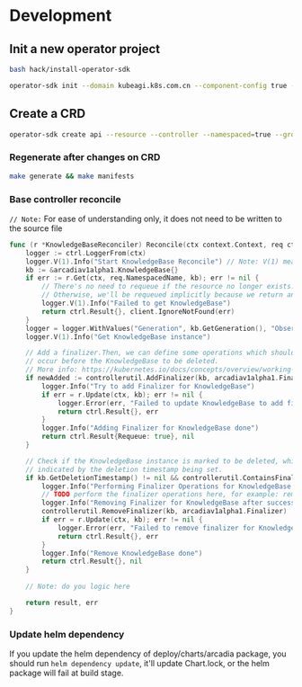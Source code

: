 # Development

## Init a new operator project

```bash
bash hack/install-operator-sdk

operator-sdk init --domain kubeagi.k8s.com.cn --component-config true --owner kubeagi --project-name arcadia --repo github.com/kubeagi/arcadia
```

## Create a CRD

```bash
operator-sdk create api --resource --controller --namespaced=true --group arcadia --version v1alpha1 --kind Laboratory
```

### Regenerate after changes on CRD

```bash
make generate && make manifests
```

### Base controller reconcile

`// Note:` For ease of understanding only, it does not need to be written to the source file

```go
func (r *KnowledgeBaseReconciler) Reconcile(ctx context.Context, req ctrl.Request) (result ctrl.Result, err error) {
	logger := ctrl.LoggerFrom(ctx)
	logger.V(1).Info("Start KnowledgeBase Reconcile") // Note: V(1) means debug log level
	kb := &arcadiav1alpha1.KnowledgeBase{}
	if err := r.Get(ctx, req.NamespacedName, kb); err != nil {
		// There's no need to requeue if the resource no longer exists.
		// Otherwise, we'll be requeued implicitly because we return an error.
		logger.V(1).Info("Failed to get KnowledgeBase")
		return ctrl.Result{}, client.IgnoreNotFound(err)
	}
	logger = logger.WithValues("Generation", kb.GetGeneration(), "ObservedGeneration", kb.Status.ObservedGeneration, "creator", kb.Spec.Creator) // Note: add log value is optional
	logger.V(1).Info("Get KnowledgeBase instance")

	// Add a finalizer.Then, we can define some operations which should
	// occur before the KnowledgeBase to be deleted.
	// More info: https://kubernetes.io/docs/concepts/overview/working-with-objects/finalizers
	if newAdded := controllerutil.AddFinalizer(kb, arcadiav1alpha1.Finalizer); newAdded {
		logger.Info("Try to add Finalizer for KnowledgeBase")
		if err = r.Update(ctx, kb); err != nil {
			logger.Error(err, "Failed to update KnowledgeBase to add finalizer, will try again later")
			return ctrl.Result{}, err
		}
		logger.Info("Adding Finalizer for KnowledgeBase done")
		return ctrl.Result{Requeue: true}, nil
	}

	// Check if the KnowledgeBase instance is marked to be deleted, which is
	// indicated by the deletion timestamp being set.
	if kb.GetDeletionTimestamp() != nil && controllerutil.ContainsFinalizer(kb, arcadiav1alpha1.Finalizer) {
		logger.Info("Performing Finalizer Operations for KnowledgeBase before delete CR")
		// TODO perform the finalizer operations here, for example: remove vectorstore data?
		logger.Info("Removing Finalizer for KnowledgeBase after successfully performing the operations")
		controllerutil.RemoveFinalizer(kb, arcadiav1alpha1.Finalizer)
		if err = r.Update(ctx, kb); err != nil {
			logger.Error(err, "Failed to remove finalizer for KnowledgeBase")
			return ctrl.Result{}, err
		}
		logger.Info("Remove KnowledgeBase done")
		return ctrl.Result{}, nil
	}
	
    // Note: do you logic here

	return result, err
}
```

### Update helm dependency
If you update the helm dependency of deploy/charts/arcadia package, you should run ```helm dependency update```, it'll update Chart.lock, or the helm package will fail at build stage.
